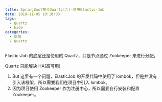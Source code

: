 ```yaml
---
title: SpringBoot整合Quartz(六)-使用Elastic-Job
date: 2018-11-05 10:18:03
tags:
  - Quartz
  - hide
categories:
  - 后端
  - Quartz
---
```


Elastic-Job 的底层还是使用的 Quartz，只是节点通过 Zookeeper 来进行分配。

Quartz 只能解决 HA(高可用)

1. But 这里有一个问题，ElasticJob 的开发代码中使用了 lombok，但是并没有引入该框架，所以需要我们在项目中引入 lombok。
2. 因为项目使用 Zookeeper 作为注册中心，所以需要自行安装和配置 Zookeeper。
